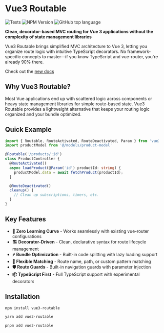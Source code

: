 # Vue3 Routable

![Tests](https://github.com/cleverplatypus/vue3-routable/actions/workflows/test.yml/badge.svg)
![NPM Version](https://img.shields.io/npm/v/vue3-routable)
![GitHub top language](https://img.shields.io/github/languages/top/cleverplatypus/vue3-routable)

**Clean, decorator-based MVC routing for Vue 3 applications without the complexity of state management libraries**

Vue3 Routable brings simplified MVC architecture to Vue 3, letting you organize route logic with intuitive TypeScript decorators. No framework-specific concepts to master—if you know TypeScript and vue-router, you're already 90% there.

Check out the [new docs](https://cleverplatypus.github.io/vue3-routable)

## Why Vue3 Routable?

Most Vue applications end up with scattered logic across components or heavy state management libraries for simple route-based state. Vue3 Routable provides a lightweight alternative that keeps your routing logic organized and your bundle optimized.

## Quick Example

```typescript
import { Routable, RouteActivated, RouteDeactivated, Param } from 'vue3-routable'
import productModel from '@/models/product-model'

@Routable('/products/:id')
class ProductController {
  @RouteActivated()
  async loadProduct(@Param('id') productId: string) {
    productModel.data = await fetchProduct(productId);
  }

  @RouteDeactivated()
  cleanup() {
    // Clean up subscriptions, timers, etc.
  }
}
```

## Key Features

- **🎯 Zero Learning Curve** - Works seamlessly with existing vue-router configurations
- **🏗️ Decorator-Driven** - Clean, declarative syntax for route lifecycle management
- **⚡ Bundle Optimization** - Built-in code splitting with lazy loading support
- **🔧 Flexible Matching** - Route name, path, or custom pattern matching
- **🛡️ Route Guards** - Built-in navigation guards with parameter injection
- **📦 TypeScript First** - Full TypeScript support with experimental decorators

## Installation


```bash [npm]
npm install vue3-routable
```

```bash [yarn]
yarn add vue3-routable
```

```bash [pnpm]
pnpm add vue3-routable
```
